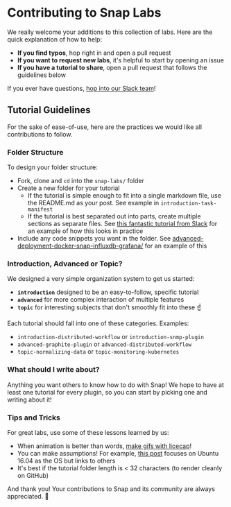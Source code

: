 # Contributing to Snap Labs

We really welcome your additions to this collection of labs. Here are the quick explanation of how to help:

* **If you find typos**, hop right in and open a pull request
* **If you want to request new labs**, it's helpful to start by opening an issue
* **If you have a tutorial to share**, open a pull request that follows the guidelines below

If you ever have questions, [hop into our Slack team](http://slack.snap-telemetry.io)!

## Tutorial Guidelines

For the sake of ease-of-use, here are the practices we would like all contributions to follow.

### Folder Structure

To design your folder structure:

* Fork, clone and `cd` into the `snap-labs/` folder
* Create a new folder for your tutorial
  * If the tutorial is simple enough to fit into a single markdown file, use the README.md as your post. See example in `introduction-task-manifest`
  * If the tutorial is best separated out into parts, create multiple sections as separate files. See [this fantastic tutorial from Slack](https://github.com/slackapi/Slack-Ruby-Onboarding-Tutorial) for an example of how this looks in practice
* Include any code snippets you want in the folder. See [advanced-deployment-docker-snap-influxdb-grafana/](advanced-deployment-docker-snap-influxdb-grafana/) for an example of this

### Introduction, Advanced or Topic?

We designed a very simple organization system to get us started:

* **`introduction`** designed to be an easy-to-follow, specific tutorial
* **`advanced`** for more complex interaction of multiple features
* **`topic`** for interesting subjects that don't smoothly fit into these :point_up:

Each tutorial should fall into one of these categories. Examples:

* `introduction-distributed-workflow` or `introduction-snmp-plugin`
* `advanced-graphite-plugin` or `advanced-distributed-workflow`
* `topic-normalizing-data` or `topic-monitoring-kubernetes`

### What should I write about? 

Anything you want others to know how to do with Snap! We hope to have at least one tutorial for every plugin, so you can start by picking one and writing about it!

### Tips and Tricks

For great labs, use some of these lessons learned by us:

* When animation is better than words, [make gifs with licecap][1]!
* You can make assumptions! For example, [this post](introduction-grafana-snap-app/README.md) focuses on Ubuntu 16.04 as the OS but links to others
* It's best if the tutorial folder length is < 32 characters (to render cleanly on GitHub)

[1]: http://www.cockos.com/licecap/

And thank you! Your contributions to Snap and its community are always appreciated. 🐢
